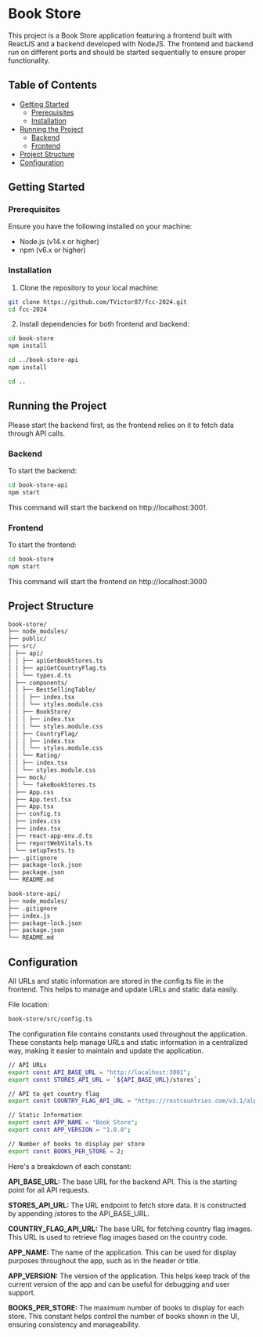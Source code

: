 # Book Store

This project is a Book Store application featuring a frontend built with ReactJS and a backend developed with NodeJS. The frontend and backend run on different ports and should be started sequentially to ensure proper functionality.

## Table of Contents

- [Getting Started](#getting-started)
  - [Prerequisites](#prerequisites)
  - [Installation](#installation)
- [Running the Project](#running-the-project)
  - [Backend](#backend)
  - [Frontend](#frontend)
- [Project Structure](#project-structure)
- [Configuration](#configuration)

## Getting Started

### Prerequisites

Ensure you have the following installed on your machine:

- Node.js (v14.x or higher)
- npm (v6.x or higher)

### Installation

1. Clone the repository to your local machine:

```bash
git clone https://github.com/TVictor87/fcc-2024.git
cd fcc-2024
```

2. Install dependencies for both frontend and backend:

```bash
cd book-store
npm install

cd ../book-store-api
npm install

cd ..
```

## Running the Project

Please start the backend first, as the frontend relies on it to fetch data through API calls.

### Backend

To start the backend:

```bash
cd book-store-api
npm start
```

This command will start the backend on http://localhost:3001.

### Frontend

To start the frontend:

```bash
cd book-store
npm start
```

This command will start the frontend on http://localhost:3000

## Project Structure

```bash
book-store/
├── node_modules/
├── public/
├── src/
│ ├── api/
│ │ ├── apiGetBookStores.ts
│ │ ├── apiGetCountryFlag.ts
│ │ └── types.d.ts
│ ├── components/
│ │ ├── BestSellingTable/
│ │ │ ├── index.tsx
│ │ │ └── styles.module.css
│ │ ├── BookStore/
│ │ │ ├── index.tsx
│ │ │ └── styles.module.css
│ │ ├── CountryFlag/
│ │ │ ├── index.tsx
│ │ │ └── styles.module.css
│ │ └── Rating/
│ │ ├── index.tsx
│ │ └── styles.module.css
│ ├── mock/
│ │ └── fakeBookStores.ts
│ ├── App.css
│ ├── App.test.tsx
│ ├── App.tsx
│ ├── config.ts
│ ├── index.css
│ ├── index.tsx
│ ├── react-app-env.d.ts
│ ├── reportWebVitals.ts
│ └── setupTests.ts
├── .gitignore
├── package-lock.json
├── package.json
└── README.md
```

```bash
book-store-api/
├── node_modules/
├── .gitignore
├── index.js
├── package-lock.json
├── package.json
└── README.md
```

## Configuration

All URLs and static information are stored in the config.ts file in the frontend. This helps to manage and update URLs and static data easily.

File location:

```bash
book-store/src/config.ts
```

The configuration file contains constants used throughout the application. These constants help manage URLs and static information in a centralized way, making it easier to maintain and update the application.

```bash
// API URLs
export const API_BASE_URL = "http://localhost:3001";
export const STORES_API_URL = `${API_BASE_URL}/stores`;

// API to get country flag
export const COUNTRY_FLAG_API_URL = "https://restcountries.com/v3.1/alpha";

// Static Information
export const APP_NAME = "Book Store";
export const APP_VERSION = "1.0.0";

// Number of books to display per store
export const BOOKS_PER_STORE = 2;
```

Here's a breakdown of each constant:

**API_BASE_URL:** The base URL for the backend API. This is the starting point for all API requests.

**STORES_API_URL:** The URL endpoint to fetch store data. It is constructed by appending /stores to the API_BASE_URL.

**COUNTRY_FLAG_API_URL:** The base URL for fetching country flag images. This URL is used to retrieve flag images based on the country code.

**APP_NAME:** The name of the application. This can be used for display purposes throughout the app, such as in the header or title.

**APP_VERSION:** The version of the application. This helps keep track of the current version of the app and can be useful for debugging and user support.

**BOOKS_PER_STORE:** The maximum number of books to display for each store. This constant helps control the number of books shown in the UI, ensuring consistency and manageability.

